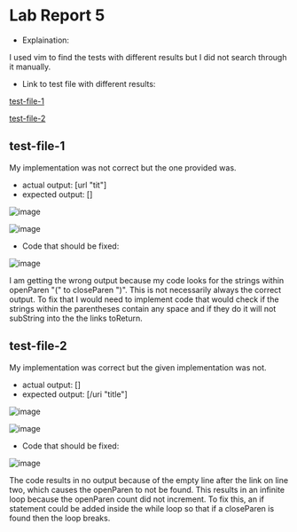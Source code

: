 # Lab Report 5

- Explaination:

I used vim to find the tests with different results but I did not search through it manually.

- Link to test file with different results:

[test-file-1](https://github.com/nidhidhamnani/markdown-parser/edit/main/test-files/41.md)

[test-file-2](https://github.com/nidhidhamnani/markdown-parser/edit/main/test-files/481.md)

## test-file-1

My implementation was not correct but the one provided was.

- actual output: [url "tit"]
- expected output: []

![image](https://user-images.githubusercontent.com/103166380/172074910-ecba77ec-e5b3-4a42-aa1b-79b4fc74a891.png)

![image](https://user-images.githubusercontent.com/103166380/172074411-8d18570b-eac4-4ebe-90f7-f80df2e53c75.png)

- Code that should be fixed:

![image](https://user-images.githubusercontent.com/103166380/172074503-9742515a-8dc2-43c2-9993-423cbe990d18.png)

I am getting the wrong output because my code looks for the strings within openParen "(" to closeParen ")". This is not necessarily always the correct output. To fix that
I would need to implement code that would check if the strings within the parentheses contain any space and if they do it will not subString into the the links toReturn.

## test-file-2

My implementation was correct but the given implementation was not.

- actual output: []
- expected output: [/uri "title"]

![image](https://user-images.githubusercontent.com/103166380/172075538-31fd2df9-ff7a-4232-a473-f57f8b40b00c.png)

![image](https://user-images.githubusercontent.com/103166380/172074796-199b9d4a-3cb2-4a1c-ab14-c394017942f1.png)

- Code that should be fixed:

![image](https://user-images.githubusercontent.com/103166380/172075656-9033f7e6-5d39-41ab-8263-24b413502b34.png)

The code results in no output because of the empty line after the link on line two, which causes the openParen to not be found. This results in an infinite loop 
because the openParen count did not increment. To fix this, an if statement could be added inside the while loop so that if a closeParen is found then the loop breaks.
